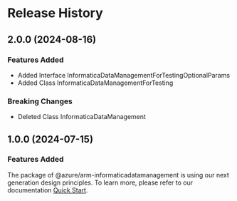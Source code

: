 # Release History
    
## 2.0.0 (2024-08-16)
    
### Features Added

  - Added Interface InformaticaDataManagementForTestingOptionalParams
  - Added Class InformaticaDataManagementForTesting

### Breaking Changes

  - Deleted Class InformaticaDataManagement
    
    
## 1.0.0 (2024-07-15)

### Features Added

The package of @azure/arm-informaticadatamanagement is using our next generation design principles. To learn more, please refer to our documentation [Quick Start](https://aka.ms/azsdk/js/mgmt/quickstart).
